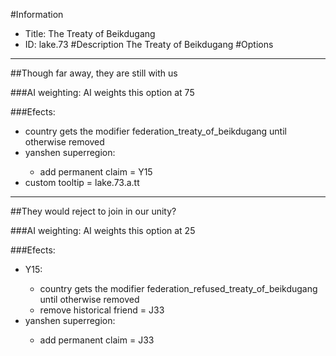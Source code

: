 #Information
 - Title: The Treaty of Beikdugang
 - ID: lake.73
#Description
The Treaty of Beikdugang
#Options

___
##Though far away, they are still with us

###AI weighting:
AI weights this option at 75


###Efects:<ul><li>country gets the modifier federation_treaty_of_beikdugang until otherwise removed</li><li>yanshen superregion:</li><ul><li>add permanent claim = Y15</li></ul><li>custom tooltip = lake.73.a.tt</li></ul>

___
##They would reject to join in our unity?

###AI weighting:
AI weights this option at 25


###Efects:<ul><li>Y15:</li><ul><li>country gets the modifier federation_refused_treaty_of_beikdugang until otherwise removed</li><li>remove historical friend = J33</li></ul><li>yanshen superregion:</li><ul><li>add permanent claim = J33</li></ul></ul>
